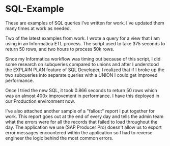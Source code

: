 # SQL-Example
These are examples of SQL queries I've written for work. I've updated them many times at work as needed. 

Two of the latest examples from work. I wrote a query for a view that I am using in an Informatica ETL process. The script used to take 375 seconds to return 50 rows, and two hours to process 50k rows.

Since my Informatica workflow was timing out because of this script, I did some research on subqueries compared to unions and after I understood the EXPLAIN PLAN feature of SQL Developer, I realized that if I broke up the two subqueries into separate queries with a UNION I could get improved performance. 

Once I tried the new SQL, it took 0.866 seconds to return 50 rows which was an almost 400x improvement in performance. I have this deployed in our Production environment now. 


I've also attached another sample of a "fallout" report I put together for work. This report goes out at the end of every day and tells the admin team what the errors were for all the records that failed to load throughout the day. The application we use (SAP Producer Pro) doesn't allow us to export error messages encountered within the application so I had to reverse engineer the logic behind the most common errors. 